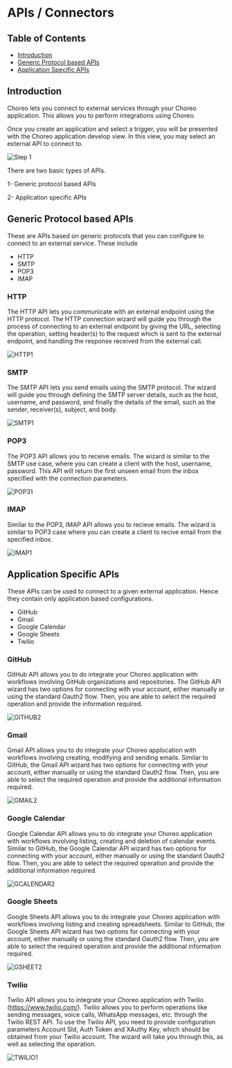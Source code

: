 # APIs / Connectors 

## Table of Contents 
<!--ts-->
* [Introduction](#Introduction)  
* [Generic Protocol based APIs](#Generic-Protocol-based-APIs)
* [Application Specific APIs](#Application-specific-APIs)

<!--te-->

## Introduction 

Choreo lets you connect to external services through your Choreo application. This allows you to perform integrations using Choreo.

Once you create an application and select a trigger, you will be presented with the Choreo application develop view. In this view, you may select an external API to connect to.

![Step 1](images/connector/image2.png)

There are two basic types of APIs.    

1- Generic protocol based  APIs   

2- Application specific APIs

## Generic Protocol based APIs

These are APIs based on generic protocols that you can configure to connect to an external service. These include  
 * HTTP  
 * SMTP  
 * POP3  
 * IMAP 

### HTTP
The HTTP API lets you communicate with an external endpoint using the HTTP protocol. The HTTP connection wizard will guide you through the process of connecting to an external endpoint by giving the URL, selecting the operation, setting header(s) to the request which is sent to the external endpoint, and handling the response received from the external call.

![HTTP1](images/connector/image1.png) 

### SMTP
The SMTP API lets you send emails using the SMTP protocol. The wizard will guide you through defining the SMTP server details, such as the host, username, and password, and finally the details of the email, such as the sender, receiver(s), subject, and body. 

![SMTP1](images/connector/smtp1.png) 

### POP3
The POP3 API allows you to receive emails. The wizard is similar to the SMTP use case, where you can create a client with the host, username, password. This API will return the first unseen email from the inbox specified with the connection parameters. 

![POP31](images/connector/pop31.png) 

### IMAP
Similar to the POP3, IMAP API allows you to recieve emails. The wizard is similar to POP3 case where you can create a client to recive email from the specified inbox.

![IMAP1](images/connector/imap1.png) 

## Application Specific APIs

These APIs can be used to connect to a given external application. Hence they contain only application based configurations.
  * GitHub
  * Gmail
  * Google Calendar
  * Google Sheets
  * Twilio
  
### GitHub  
GitHub API allows you to do integrate your Choreo application with workflows involving GitHub organizations and repositories. The GitHub API wizard has two options for connecting with your account, either manually or using the standard Oauth2 flow. Then, you are able to select the required operation and provide the information required. 

![GITHUB2](images/connector/github2.png) 

### Gmail
Gmail API allows you to do integrate your Choreo applocation with workflows involving creating, modifying and sending emails. Similar to GitHub, the Gmail API wizard has two options for connecting with your account, either manually or using the standard Oauth2 flow. Then, you are able to select the required operation and provide the additional information required. 

![GMAIL2](images/connector/gmail2.png) 

### Google Calendar
Google Calendar API allows you to do integrate your Choreo application with workflows involving listing, creating and deletion of calendar events. Similar to GitHub, the Google Calendar API wizard has two options for connecting with your account, either manually or using the standard Oauth2 flow. Then, you are able to select the required operation and provide the additional information required. 

![GCALENDAR2](images/connector/gcalendar2.png) 

### Google Sheets
Google Sheets API allows you to do integrate your Choreo application with workflows involving listing and creating spreadsheets. Similar to GitHub, the Google Sheets API wizard has two options for connecting with your account, either manually or using the standard Oauth2 flow. Then, you are able to select the required operation and provide the additional information required. 

![GSHEET2](images/connector/gsheets2.png) 

### Twilio
Twilio API allows you to integrate your Choreo application with Twilio (https://www.twilio.com/). Twilio allows you to perform operations like sending messages, voice calls, WhatsApp messages, etc. through the Twilio REST API. To use the Twilio API, you need to provide configuration parameters Account SId, Auth Token and XAuthy Key, which should be obtained from your Twilio account. The wizard will take you through this, as well as selecting the operation.

![TWILIO1](images/connector/image3.png)
